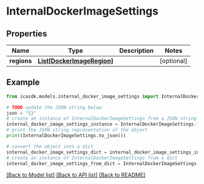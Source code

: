# InternalDockerImageSettings


## Properties

Name | Type | Description | Notes
------------ | ------------- | ------------- | -------------
**regions** | [**List[DockerImageRegion]**](DockerImageRegion.md) |  | [optional] 

## Example

```python
from icasdk.models.internal_docker_image_settings import InternalDockerImageSettings

# TODO update the JSON string below
json = "{}"
# create an instance of InternalDockerImageSettings from a JSON string
internal_docker_image_settings_instance = InternalDockerImageSettings.from_json(json)
# print the JSON string representation of the object
print(InternalDockerImageSettings.to_json())

# convert the object into a dict
internal_docker_image_settings_dict = internal_docker_image_settings_instance.to_dict()
# create an instance of InternalDockerImageSettings from a dict
internal_docker_image_settings_from_dict = InternalDockerImageSettings.from_dict(internal_docker_image_settings_dict)
```
[[Back to Model list]](../README.md#documentation-for-models) [[Back to API list]](../README.md#documentation-for-api-endpoints) [[Back to README]](../README.md)


